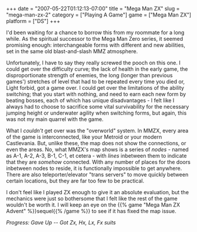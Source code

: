 +++
date = "2007-05-22T01:12:13-07:00"
title = "Mega Man ZX"
slug = "mega-man-zx-2"
category = ["Playing A Game"]
game = ["Mega Man ZX"]
platform = ["DS"]
+++

I'd been waiting for a chance to borrow this from my roommate for a long while.  As the spiritual successor to the Mega Man Zero series, it seemed promising enough: interchangeable forms with different and new abilities, set in the same old blast-and-slash MMZ atmosphere.

Unfortunately, I have to say they really screwed the pooch on this one.  I could get over the difficulty curve; the lack of health in the early game, the disproportionate strength of enemies, the long (longer than previous games') stretches of level that had to be repeated every time you died or, Light forbid, got a game over.  I could get over the limitations of the ability switching; that you start with nothing, and need to earn each new form by beating bosses, each of which has unique disadvantages - I felt like I always had to choose to sacrifice some vital survivability for the necessary jumping height or underwater agility when switching forms, but again, this was not my main quarrel with the game.

What I <i>couldn't</i> get over was the "overworld" system.  In MMZX, every area of the game is interconnected, like your Metroid or your modern Castlevania.  But, unlike these, the map does not show the connections, or even the areas.  No, what MMZX's map shows is a series of <i>nodes</i> - named as A-1, A-2, A-3, B-1, C-1, et cetera - with <i>lines</i> inbetween them to indicate that they are <i>somehow</i> connected.  With any number of places for the doors inbetween nodes to reside, it is functionally impossible to get anywhere.  There are also teleporter/elevator "trans servers" to move quickly between certain locations, but they are far too few to be practical.

I don't feel like I played ZX enough to give it an absolute evaluation, but the mechanics were just so bothersome that I felt like the rest of the game wouldn't be worth it.  I will keep an eye on the {{% game "Mega Man ZX Advent" %}}sequel{{% /game %}} to see if it has fixed the map issue.

<i>Progress: Gave Up -- Got Zx, Hx, Lx, Fx suits</i>